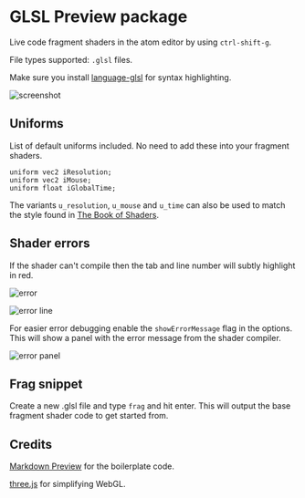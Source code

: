 # GLSL Preview package

Live code fragment shaders in the atom editor by using `ctrl-shift-g`.

File types supported: `.glsl` files.

Make sure you install [language-glsl](https://github.com/hughsk/language-glsl)
for syntax highlighting.

![screenshot](https://cdn.rawgit.com/fordhurley/atom-glsl-preview/master/assets/screenshot.jpg)

## Uniforms

List of default uniforms included. No need to add these into your fragment
shaders.

```
uniform vec2 iResolution;
uniform vec2 iMouse;
uniform float iGlobalTime;
```

The variants `u_resolution`, `u_mouse` and `u_time` can also be used to match
the style found in [The Book of Shaders](http://thebookofshaders.com/).

## Shader errors

If the shader can't compile then the tab and line number will subtly highlight in red.

![error](https://cdn.rawgit.com/fordhurley/atom-glsl-preview/master/assets/error.jpg)

![error line](https://cdn.rawgit.com/fordhurley/atom-glsl-preview/master/assets/error-line.png)

For easier error debugging enable the `showErrorMessage` flag in the options.
This will show a panel with the error message from the shader compiler.

![error panel](https://cdn.rawgit.com/fordhurley/atom-glsl-preview/master/assets/error-panel.png)

## Frag snippet

Create a new .glsl file and type `frag` and hit enter. This will output the base
fragment shader code to get started from.

## Credits

[Markdown Preview](https://github.com/atom/markdown-preview) for the boilerplate
code.

[three.js](http://threejs.org/) for simplifying WebGL.
